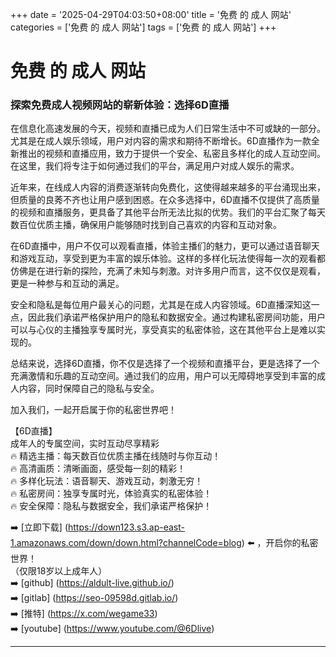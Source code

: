 +++
date = '2025-04-29T04:03:50+08:00'
title = '免费 的 成人 网站'
categories = ['免费 的 成人 网站']
tags = ['免费 的 成人 网站']
+++

# 免费 的 成人 网站

### 探索免费成人视频网站的崭新体验：选择6D直播

在信息化高速发展的今天，视频和直播已成为人们日常生活中不可或缺的一部分。尤其是在成人娱乐领域，用户对内容的需求和期待不断增长。6D直播作为一款全新推出的视频和直播应用，致力于提供一个安全、私密且多样化的成人互动空间。在这里，我们将专注于如何通过我们的平台，满足用户对成人娱乐的需求。

近年来，在线成人内容的消费逐渐转向免费化，这使得越来越多的平台涌现出来，但质量的良莠不齐也让用户感到困惑。在众多选择中，6D直播不仅提供了高质量的视频和直播服务，更具备了其他平台所无法比拟的优势。我们的平台汇聚了每天数百位优质主播，确保用户能够随时找到自己喜欢的内容和互动对象。

在6D直播中，用户不仅可以观看直播，体验主播们的魅力，更可以通过语音聊天和游戏互动，享受到更为丰富的娱乐体验。这样的多样化玩法使得每一次的观看都仿佛是在进行新的探险，充满了未知与刺激。对许多用户而言，这不仅仅是观看，更是一种参与和互动的满足。

安全和隐私是每位用户最关心的问题，尤其是在成人内容领域。6D直播深知这一点，因此我们承诺严格保护用户的隐私和数据安全。通过构建私密房间功能，用户可以与心仪的主播独享专属时光，享受真实的私密体验，这在其他平台上是难以实现的。

总结来说，选择6D直播，你不仅是选择了一个视频和直播平台，更是选择了一个充满激情和乐趣的互动空间。通过我们的应用，用户可以无障碍地享受到丰富的成人内容，同时保障自己的隐私与安全。

加入我们，一起开启属于你的私密世界吧！
 
【6D直播】  
成年人的专属空间，实时互动尽享精彩  
🔥 精选主播：每天数百位优质主播在线随时与你互动！  
🔥 高清画质：清晰画面，感受每一刻的精彩！  
🔥 多样化玩法：语音聊天、游戏互动，刺激无穷！  
🔥 私密房间：独享专属时光，体验真实的私密体验！  
🔥 安全保障：隐私与数据安全，我们承诺严格保护！  

➡️ [立即下载] (https://down123.s3.ap-east-1.amazonaws.com/down/down.html?channelCode=blog) ⬅️ ，开启你的私密世界！  
（仅限18岁以上成年人）  
➡️ [github] (https://aldult-live.github.io/)  
➡️ [gitlab] (https://seo-09598d.gitlab.io/)  
➡️ [推特] (https://x.com/wegame33)  
➡️ [youtube] (https://www.youtube.com/@6Dlive)  

---
